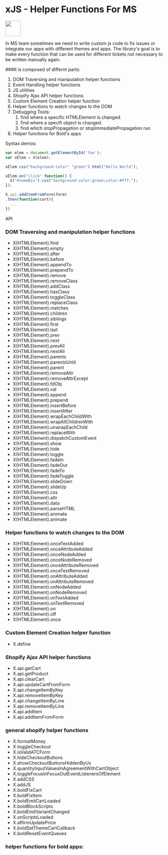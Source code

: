 # xJS - Helper Functions For MS

<img width="48" height="48" src="http://www.shejiye.com/uploadfile/icon/2017/0203/shejiyeiconbhkcxbhtwmg.png"/>

In MS team sometimes we need to write custom js code to fix issues or integrate our apps with different themes and apps. The library's goal is to make every function that can be used for different tickets not necessary to be written manually again.

###It is composed of differnt parts:

1. DOM Traversing and manipulation helper functions
2. Event Handling helper functions
3. JS utilities
4. Shopify Ajax API helper functions
5. Custom Element Creation helper function
6. Helper functions to watch changes to the DOM
7. Debugging Tools:
   1. find where a specific HTMLElement is changed.
   2. find where a specifi object is changed.
   3. find which stopPropagation or stopImmediatePropagation run
8. Helper functions for Bold's apps

Syntax demos:

```javascript
var elem = document.getElementById('foo');
var xElem = X(elem);

xElem.css("background-color" "green").html("Hello World");

xElem.on("click" function() {
  $("#someDiv").css("background-color:green;color:#fff;");
});

X.api.addItemFromForm(form)
.then(function(cart){
  ...
})
```

API

### DOM Traversing and manipulation helper functions

- X(HTMLElement).find
- X(HTMLElement).empty
- X(HTMLElement).after
- X(HTMLElement).before
- X(HTMLElement).appendTo
- X(HTMLElement).prependTo
- X(HTMLElement).remove
- X(HTMLElement).removeClass
- X(HTMLElement).addClass
- X(HTMLElement).hasClass
- X(HTMLElement).toggleClass
- X(HTMLElement).replaceClass
- X(HTMLElement).matches
- X(HTMLElement).children
- X(HTMLElement).siblings
- X(HTMLElement).first
- X(HTMLElement).last
- X(HTMLElement).prev
- X(HTMLElement).next
- X(HTMLElement).prevAll
- X(HTMLElement).nextAll
- X(HTMLElement).parents
- X(HTMLElement).parentsUntil
- X(HTMLElement).parent
- X(HTMLElement).removeAttr
- X(HTMLElement).removeAttrExcept
- X(HTMLElement).fdObj
- X(HTMLElement).val
- X(HTMLElement).append
- X(HTMLElement).prepend
- X(HTMLElement).insertBefore
- X(HTMLElement).insertAfter
- X(HTMLElement).wrapEachChildWith
- X(HTMLElement).wrapAllChildrenWith
- X(HTMLElement).unwrapEachChild
- X(HTMLElement).replaceWith
- X(HTMLElement).dispatchCustomEvent
- X(HTMLElement).show
- X(HTMLElement).hide
- X(HTMLElement).toggle
- X(HTMLElement).fadeIn
- X(HTMLElement).fadeOut
- X(HTMLElement).fadeTo
- X(HTMLElement).fadeToggle
- X(HTMLElement).slideDown
- X(HTMLElement).slideUp
- X(HTMLElement).css
- X(HTMLElement).attr
- X(HTMLElement).data
- X(HTMLElement).parseHTML
- X(HTMLElement).animate
- X(HTMLElement).animate

### Helper functions to watch changes to the DOM

- X(HTMLElement).onceTextAdded
- X(HTMLElement).onceAttributeAdded
- X(HTMLElement).onceNodeAdded
- X(HTMLElement).onceNodeRemoved
- X(HTMLElement).onceAttributeRemoved
- X(HTMLElement).onceTextRemoved
- X(HTMLElement).onAttributeAdded
- X(HTMLElement).onAttributeRemoved
- X(HTMLElement).onNodeAdded
- X(HTMLElement).onNodeRemoved
- X(HTMLElement).onTextAdded
- X(HTMLElement).onTextRemoved
- X(HTMLElement).on
- X(HTMLElement).off
- X(HTMLElement).once

### Custom Element Creation helper function

- X.define

### Shopify Ajax API helper functions

- X.api.getCart
- X.api.getProduct
- X.api.clearCart
- X.api.updateCartFromForm
- X.api.changeItemByKey
- X.api.removeItemByKey
- X.api.changeItemByLine
- X.api.removeItemByLine
- X.api.addItem
- X.api.addItemFromForm

### general shopify helper functions

- X.formatMoney
- X.toggleCheckout
- X.isValidATCForm
- X.hideCheckoutButtons
- X.showCheckoutButtonsHiddenByUs
- X.quantityInputValuesInAgreementWithCartObject
- X.toggleFocusInFocusOutEventListenersOfElement
- X.addCSS
- X.addJS
- X.boldFixCart
- X.boldFixItem
- X.boldEmitCartLoaded
- X.boldBlockScripts
- X.boldEmitVariantChanged
- X.onScriptsLoaded
- X.affirmUpdatePrice
- X.boldSetThemeCartCallback
- X.boldResetEventQueues

### helper functions for bold apps:
